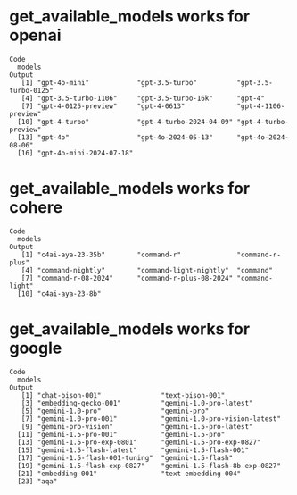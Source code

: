 # get_available_models works for openai

    Code
      models
    Output
       [1] "gpt-4o-mini"            "gpt-3.5-turbo"          "gpt-3.5-turbo-0125"    
       [4] "gpt-3.5-turbo-1106"     "gpt-3.5-turbo-16k"      "gpt-4"                 
       [7] "gpt-4-0125-preview"     "gpt-4-0613"             "gpt-4-1106-preview"    
      [10] "gpt-4-turbo"            "gpt-4-turbo-2024-04-09" "gpt-4-turbo-preview"   
      [13] "gpt-4o"                 "gpt-4o-2024-05-13"      "gpt-4o-2024-08-06"     
      [16] "gpt-4o-mini-2024-07-18"

# get_available_models works for cohere

    Code
      models
    Output
       [1] "c4ai-aya-23-35b"        "command-r"              "command-r-plus"        
       [4] "command-nightly"        "command-light-nightly"  "command"               
       [7] "command-r-08-2024"      "command-r-plus-08-2024" "command-light"         
      [10] "c4ai-aya-23-8b"        

# get_available_models works for google

    Code
      models
    Output
       [1] "chat-bison-001"               "text-bison-001"              
       [3] "embedding-gecko-001"          "gemini-1.0-pro-latest"       
       [5] "gemini-1.0-pro"               "gemini-pro"                  
       [7] "gemini-1.0-pro-001"           "gemini-1.0-pro-vision-latest"
       [9] "gemini-pro-vision"            "gemini-1.5-pro-latest"       
      [11] "gemini-1.5-pro-001"           "gemini-1.5-pro"              
      [13] "gemini-1.5-pro-exp-0801"      "gemini-1.5-pro-exp-0827"     
      [15] "gemini-1.5-flash-latest"      "gemini-1.5-flash-001"        
      [17] "gemini-1.5-flash-001-tuning"  "gemini-1.5-flash"            
      [19] "gemini-1.5-flash-exp-0827"    "gemini-1.5-flash-8b-exp-0827"
      [21] "embedding-001"                "text-embedding-004"          
      [23] "aqa"                         

